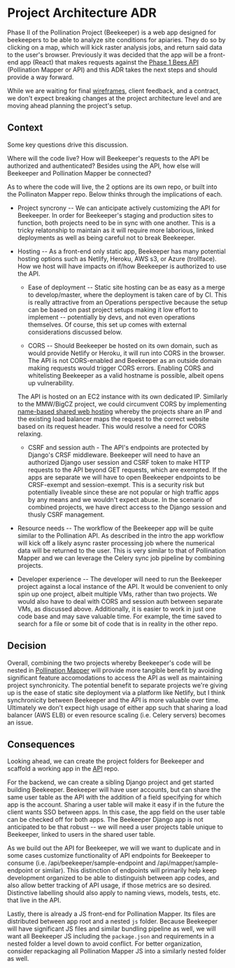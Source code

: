 # Project Architecture ADR

Phase II of the Pollination Project (Beekeeper) is a web app designed for
beekeepers to be able to analyze site conditions for apiaries. They do so by
clicking on a map, which will kick raster analysis jobs, and return said data to
the user's browser. Previously it was decided that the app will be a front-end
app (React) that makes requests against the [Phase 1 Bees
API](https://app.pollinationmapper.org/) (Pollination Mapper or API) and this
ADR takes the next steps and should provide a way forward.

While we are waiting for final
[wireframes](https://app.goabstract.com/projects/1955fff0-89e6-11e8-9d27-3b6b7c64f4e5/branches/master/files/E258E310-7858-4F64-9C6F-43572DBBEB19),
client feedback, and a contract, we don't expect breaking changes at the project
architecture level and are moving ahead planning the project's setup.

## Context

Some key questions drive this discussion. 

Where will the code live? How will Beekeeper's requests to the API be authorized
and authenticated? Besides using the API, how else will Beekeeper and
Pollination Mapper be connected?

As to where the code will live, the 2 options are its own repo, or built into
the Pollinaton Mapper repo. Below thinks through the implications of each.

- Project syncrony -- We can anticipate actively customizing the API for
  Beekeeper. In order for Beekeeper's staging and production sites to function,
  both projects need to be in sync with one another. This is a tricky
  relatonship to maintain as it will require more laborious, linked deployments
  as well as being careful not to break Beekeeper.

- Hosting -- As a front-end only static app, Beekeeper has many potential
  hosting options such as Netlify, Heroku, AWS s3, or Azure (trollface). How we
  host will have impacts on if/how Beekeeper is authorized to use the API.

    - Ease of deployment -- Static site hosting can be as easy as a merge to
      develop/master, where the deployment is taken care of by CI. This is
      really attractive from an Operations perspective because the setup can be
      based on past project setups making it low effort to implement --
      potentially by devs, and not even operations themselves. Of course, this
      set up comes with external considerations discussed below. 

    - CORS -- Should Beekeeper be hosted on its own domain, such as would
      provide Netlify or Heroku, it will run into CORS in the browser. The API
      is not CORS-enabled and Beekeeper as an outside domain making requests
      would trigger CORS errors. Enabling CORS and whitelisting Beekeeper as a
      valid hostname is possible, albeit opens up vulnerability.

    The API is hosted on an EC2 instance with its own dedicated IP. Similarly to
    the MMW/BigCZ project, we could circumvent CORS by implementing [name-based
    shared web
    hosting](https://en.wikipedia.org/wiki/Shared_web_hosting_service) whereby
    the projects share an IP and the existing load balancer maps the request to
    the correct website based on its request header. This would resolve a need
    for CORS relaxing.

    - CSRF and session auth - The API's endpoints are protected by Django's CRSF
      middleware. Beekeeper will need to have an authorized Django user session
      and CSRF token to make HTTP requests to the API beyond GET requests, which
      are exempted. If the apps are separate we will have to open Beekeeper
      endpoints to be CRSF-exempt and session-exempt. This is a security risk
      but potentially liveable since these are not popular or high traffic apps
      by any means and we wouldn't expect abuse. In the scenario of combined
      projects, we have direct access to the Django session and thusly CSRF
      management.

- Resource needs -- The workflow of the Beekeeper app will be quite similar to
  the Pollination API. As described in the intro the app workflow will kick off
  a likely async raster processing job where the numerical data will be returned
  to the user. This is very similar to that of Pollination Mapper and we can
  leverage the Celery sync job pipeline by combining projects.

- Developer experience -- The developer will need to run the Beekeeper project
  against a local instance of the API. It would be convenient to only spin up
  one project, albeit multiple VMs, rather than two projects. We would also have
  to deal with CORS and session auth between separate VMs, as discussed above.
  Additionally, it is easier to work in just one code base and may save valuable
  time. For example, the time saved to search for a file or some bit of code
  that is in reality in the other repo.


## Decision

Overall, combining the two projects whereby Beekeeper's code will be nested in
[Pollination Mapper](https://github.com/project-icp/bee-pollinator-app) will
provide more tangible benefit by avoiding significant feature accomodations to
access the API as well as maintaining project synchronicity. The potential
benefit to separate projects we're giving up is the ease of static site
deployment via a platform like Netlify, but I think synchronicity between
Beekeeper and the API is more valuable over time. Ultimately we don't expect
high usage of either app such that sharing a load balancer (AWS ELB) or even
resource scaling (i.e. Celery servers) becomes an issue.


## Consequences

Looking ahead, we can create the project folders for Beekeeper and scaffold a
working app in the [API](https://github.com/project-icp/bee-pollinator-app)
repo.

For the backend, we can create a sibling Django project and get started building
Beekeeper. Beekeeper will have user accounts, but can share the same user table
as the API with the addition of a field specifying for which app is the account.
Sharing a user table will make it easy if in the future the client wants SSO
between apps. In this case, the app field on the user table can be checked off
for both apps. The Beekeeper Django app is not anticipated to be that robust --
we will need a user projects table unique to Beekeeper, linked to users in the
shared user table.

As we build out the API for Beekeeper, we will we want to duplicate and in some
cases customize functionality of API endpoints for Beekeeper to consume (i.e.
/api/beekeeper/sample-endpoint and /api/mapper/sample-endpoint or similar). This
distinction of endpoints will primarily help keep development organized to be
able to distinguish between app codes, and also allow better tracking of API
usage, if those metrics are so desired. Distinctive labelling should also apply
to naming views, models, tests, etc. that live in the API.

Lastly, there is already a JS front-end for Pollination Mapper. Its files are
distributed between app root and a nested `js` folder. Because Beekeeper will
have significant JS files and similar bundling pipeline as well, we will want
all Beekeeper JS including the `package.json` and requirements in a nested
folder a level down to avoid conflict. For better organization, consider
repackaging all Pollination Mapper JS into a similarly nested folder as well.
